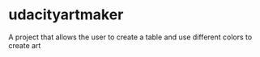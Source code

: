# udacityartmaker
A project that allows the user to create a table and use different colors to create art
